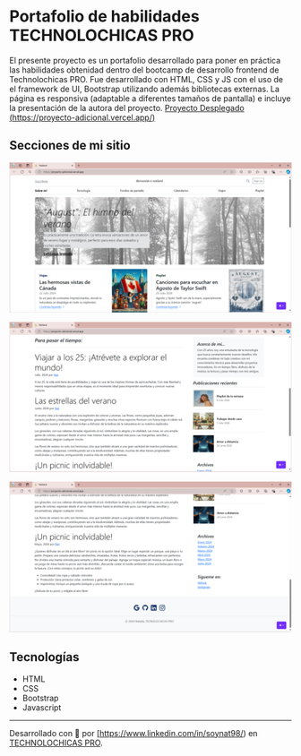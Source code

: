 # Portafolio de habilidades TECHNOLOCHICAS PRO
El presente proyecto es un portafolio desarrollado para poner en práctica las habilidades obtenidad dentro del bootcamp de desarrollo frontend de Technolochicas PRO.
Fue desarrollado con HTML, CSS y JS con el uso de el framework de UI, Bootstrap utilizando además bibliotecas externas.
La página es responsiva (adaptable a diferentes tamaños de pantalla) e incluye la presentación de la autora del proyecto.
[Proyecto Desplegado (https://proyecto-adicional.vercel.app/)](https://proyecto-adicional.vercel.app/)
## Secciones de mi sitio

![Blog](assets/Readme/Ad1.png)

![Blog](assets/Readme/Ad2.png)

![Blog](assets/Readme/Ad3.png)
## Tecnologías
* HTML
* CSS
* Bootstrap
* Javascript
---
Desarrollado con 💜 por [https://www.linkedin.com/in/soynat98/) en [TECHNOLOCHICAS PRO](https://tecnolochicas.mx/).


